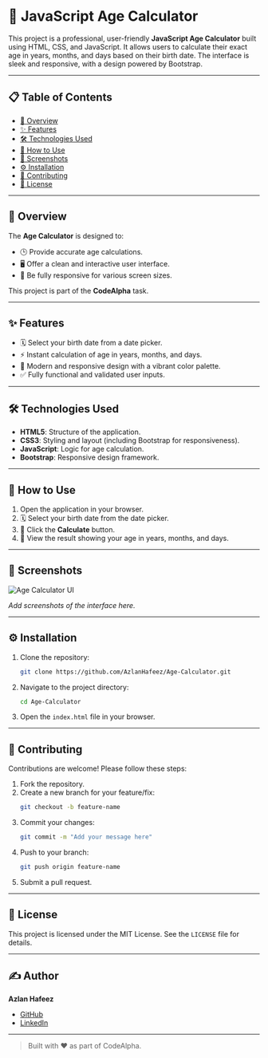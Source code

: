 # 🎉 JavaScript Age Calculator

This project is a professional, user-friendly **JavaScript Age Calculator** built using HTML, CSS, and JavaScript. It allows users to calculate their exact age in years, months, and days based on their birth date. The interface is sleek and responsive, with a design powered by Bootstrap.

---

## 📋 Table of Contents
- [📖 Overview](#-overview)
- [✨ Features](#-features)
- [🛠️ Technologies Used](#️-technologies-used)
- [📂 How to Use](#-how-to-use)
- [📸 Screenshots](#-screenshots)
- [⚙️ Installation](#%EF%B8%8F-installation)
- [🤝 Contributing](#-contributing)
- [📜 License](#-license)

---

## 📖 Overview
The **Age Calculator** is designed to:
- 🕒 Provide accurate age calculations.
- 🖥️ Offer a clean and interactive user interface.
- 📱 Be fully responsive for various screen sizes.

This project is part of the **CodeAlpha** task.

---

## ✨ Features
- 🗓️ Select your birth date from a date picker.
- ⚡ Instant calculation of age in years, months, and days.
- 🎨 Modern and responsive design with a vibrant color palette.
- ✅ Fully functional and validated user inputs.

---

## 🛠️ Technologies Used
- **HTML5**: Structure of the application.
- **CSS3**: Styling and layout (including Bootstrap for responsiveness).
- **JavaScript**: Logic for age calculation.
- **Bootstrap**: Responsive design framework.

---

## 📂 How to Use
1. Open the application in your browser.
2. 🗓️ Select your birth date from the date picker.
3. 🎯 Click the **Calculate** button.
4. 🎉 View the result showing your age in years, months, and days.

---

## 📸 Screenshots
![Age Calculator UI](ScreenShot.png)

*Add screenshots of the interface here.*

---

## ⚙️ Installation
1. Clone the repository:
   ```bash
   git clone https://github.com/AzlanHafeez/Age-Calculator.git
   ```
2. Navigate to the project directory:
   ```bash
   cd Age-Calculator
   ```
3. Open the `index.html` file in your browser.

---

## 🤝 Contributing
Contributions are welcome! Please follow these steps:
1. Fork the repository.
2. Create a new branch for your feature/fix:
   ```bash
   git checkout -b feature-name
   ```
3. Commit your changes:
   ```bash
   git commit -m "Add your message here"
   ```
4. Push to your branch:
   ```bash
   git push origin feature-name
   ```
5. Submit a pull request.

---

## 📜 License
This project is licensed under the MIT License. See the `LICENSE` file for details.

---

## ✍️ Author
**Azlan Hafeez**
- [GitHub](https://github.com/AzlanHafeez/)
- [LinkedIn](https://www.linkedin.com/in/azlan-hafeez-10a27133a/)

---

> Built with ❤️ as part of CodeAlpha.
